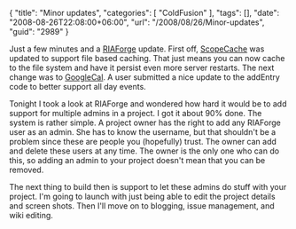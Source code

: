 {
	"title": "Minor updates",
	"categories": [
		"ColdFusion"
	],
	"tags": [],
	"date": "2008-08-26T22:08:00+06:00",
	"url": "/2008/08/26/Minor-updates",
	"guid": "2989"
}

Just a few minutes and a <a href="http://www.riaforge.org">RIAForge</a> update. First off, <a href="http://scopecache.riaforge.org">ScopeCache</a> was updated to support file based caching. That just means you can now cache to the file system and have it persist even more server restarts. The next change was to <a href="http://googlecal.riaforge.org">GoogleCal</a>. A user submitted a nice update to the addEntry code to better support all day events.

Tonight I took a look at RIAForge and wondered how hard it would be to add support for multiple admins in a project. I got it about 90% done. The system is rather simple. A project owner has the right to add any RIAForge user as an admin. She has to know the username, but that shouldn't be a problem since these are people you (hopefully) trust. The owner can add and delete these users at any time. The owner is the only one who can do this, so adding an admin to your project doesn't mean that you can be removed. 

The next thing to build then is support to let these admins do stuff with your project. I'm going to launch with just being able to edit the project details and screen shots. Then I'll move on to blogging, issue management, and wiki editing.